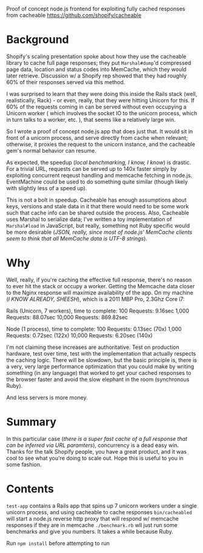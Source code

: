 Proof of concept node.js frontend for exploiting fully cached responses from cacheable <https://github.com/shopify/cacheable>

# Background

Shopify's scaling presentation spoke about how they use the cacheable library to cache full page responses; they put `Marshal#dump`'d compressed page data, location and status codes into MemCache, which they would later retrieve.   Discussion w/ a Shopify rep showed that they had roughly 60% of their responses served via this method.

I was surprised to learn that they were doing this inside the Rails stack (well, realistically, Rack) - or even, really, that they were hitting Unicorn for this.  If 60% of the requests coming in can be served without even occupying a Unicorn worker ( which involves the socket IO to the unicorn process, which in turn talks to a worker, etc. ), that seems like a relatively large win.

So I wrote a proof of concept node.js app that does just that. It would sit in front of a unicorn process, and serve directly from cache when relevant; otherwise, it proxies the request to the unicorn instance, and the cacheable gem's normal behavior can resume.

As expected, the speedup (_local benchmarking, I know, I know_) is drastic.  For a trivial URL, requests can be served up to 140x faster simply by exploiting concurrent reqeust handling and memcache fetching in node.js.  EventMachine could be used to do something quite similar (though likely with slightly less of a speed up).

This is not a bolt in speedup.  Cacheable has enough assumptions about keys, versions and stale data in it that there would need to be some work such that cache info can be shared outside the process. Also, Cacheable uses Marshal to serialize data; I've written a toy implementation of `Marshal#load` in JavaScript, but really, something not Ruby specific would be more desirable (_JSON, really, since most of node.js' MemCache clients seem to think that all MemCache data is UTF-8 strings_).

# Why

Well, really, if you're caching the effective full response, there's no reason to ever hit the stack or occupy a worker.  Getting the Memcache data closer to the Nginx response will maximize availability of the app. On my machine (_I KNOW ALREADY, SHEESH_), which is a 2011 MBP Pro, 2.3Ghz Core i7:

Rails (Unicorn, 7 workers), time to complete:
100 Requests: 9.16sec
1,000 Requests: 88.07sec
10,000 Requests: 869.82sec

Node (1 process), time to complete:
100 Requests: 0.13sec (70x)
1,000 Requests: 0.72sec (122x)
10,000 Requests: 6.20sec (140x)

I'm not claiming these increases are authoritative.  Test on production hardware, test over time, test with the implementation that actually respects the caching logic.  There will be slowdown, but the basic principle is, there is a very, very large performance optimization that you could make by writing something (in any language) that worked to get your cached responses to the browser faster and avoid the slow elephant in the room (synchronous Ruby).

And less servers is more money.

# Summary

In this particular case (_there is a super fast cache of a full response that can be inferred via URL paramters_), concurrency is a dead easy win. Thanks for the talk Shopify people, you have a great product, and it was cool to see what you're doing to scale out. Hope this is useful to you in some fashion.

# Contents

`test-app` contains a Rails app that spins up 7 unicorn workers under a single unicorn process, and using cacheable to cache responses
`bin/cacheabled` will start a node.js reverse http proxy that will respond w/ memcache responses if they are in memcache
`./benchmark.rb` wll just run some benchmarks and give you numbers. It takes a while because Ruby.

Run `npm install` before attempting to run



